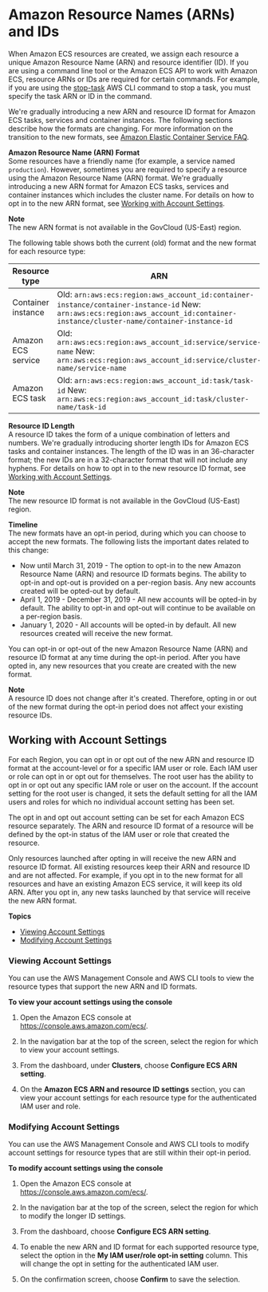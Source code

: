 # Amazon Resource Names \(ARNs\) and IDs<a name="ecs-resource-ids"></a>

When Amazon ECS resources are created, we assign each resource a unique Amazon Resource Name \(ARN\) and resource identifier \(ID\)\. If you are using a command line tool or the Amazon ECS API to work with Amazon ECS, resource ARNs or IDs are required for certain commands\. For example, if you are using the [stop\-task](https://docs.aws.amazon.com/cli/latest/reference/ecs/stop-task.html) AWS CLI command to stop a task, you must specify the task ARN or ID in the command\.

We're gradually introducing a new ARN and resource ID format for Amazon ECS tasks, services and container instances\. The following sections describe how the formats are changing\. For more information on the transition to the new formats, see [Amazon Elastic Container Service FAQ](https://aws.amazon.com/ecs/faqs/)\.

**Amazon Resource Name \(ARN\) Format**  
Some resources have a friendly name \(for example, a service named `production`\)\. However, sometimes you are required to specify a resource using the Amazon Resource Name \(ARN\) format\. We're gradually introducing a new ARN format for Amazon ECS tasks, services and container instances which includes the cluster name\. For details on how to opt in to the new ARN format, see [Working with Account Settings](#ecs-resource-ids-working-with)\.

**Note**  
The new ARN format is not available in the GovCloud \(US\-East\) region\.

The following table shows both the current \(old\) format and the new format for each resource type:


|  Resource type  |  ARN  | 
| --- | --- | 
|  Container instance  |  Old: `arn:aws:ecs:region:aws_account_id:container-instance/container-instance-id` New: `arn:aws:ecs:region:aws_account_id:container-instance/cluster-name/container-instance-id`  | 
|  Amazon ECS service  |  Old: `arn:aws:ecs:region:aws_account_id:service/service-name` New: `arn:aws:ecs:region:aws_account_id:service/cluster-name/service-name`  | 
|  Amazon ECS task  |  Old: `arn:aws:ecs:region:aws_account_id:task/task-id` New: `arn:aws:ecs:region:aws_account_id:task/cluster-name/task-id`  | 

**Resource ID Length**  
A resource ID takes the form of a unique combination of letters and numbers\. We're gradually introducing shorter length IDs for Amazon ECS tasks and container instances\. The length of the ID was in an 36\-character format; the new IDs are in a 32\-character format that will not include any hyphens\. For details on how to opt in to the new resource ID format, see [Working with Account Settings](#ecs-resource-ids-working-with)\.

**Note**  
The new resource ID format is not available in the GovCloud \(US\-East\) region\.

**Timeline**  
The new formats have an opt\-in period, during which you can choose to accept the new formats\. The following lists the important dates related to this change:
+ Now until March 31, 2019 \- The option to opt\-in to the new Amazon Resource Name \(ARN\) and resource ID formats begins\. The ability to opt\-in and opt\-out is provided on a per\-region basis\. Any new accounts created will be opted\-out by default\.
+ April 1, 2019 \- December 31, 2019 \- All new accounts will be opted\-in by default\. The ability to opt\-in and opt\-out will continue to be available on a per\-region basis\.
+ January 1, 2020 \- All accounts will be opted\-in by default\. All new resources created will receive the new format\.

You can opt\-in or opt\-out of the new Amazon Resource Name \(ARN\) and resource ID format at any time during the opt\-in period\. After you have opted in, any new resources that you create are created with the new format\.

**Note**  
A resource ID does not change after it's created\. Therefore, opting in or out of the new format during the opt\-in period does not affect your existing resource IDs\.

## Working with Account Settings<a name="ecs-resource-ids-working-with"></a>

For each Region, you can opt in or opt out of the new ARN and resource ID format at the account\-level or for a specific IAM user or role\. Each IAM user or role can opt in or opt out for themselves\. The root user has the ability to opt in or opt out any specific IAM role or user on the account\. If the account setting for the root user is changed, it sets the default setting for all the IAM users and roles for which no individual account setting has been set\.

The opt in and opt out account setting can be set for each Amazon ECS resource separately\. The ARN and resource ID format of a resource will be defined by the opt\-in status of the IAM user or role that created the resource\.

Only resources launched after opting in will receive the new ARN and resource ID format\. All existing resources keep their ARN and resource ID and are not affected\. For example, if you opt in to the new format for all resources and have an existing Amazon ECS service, it will keep its old ARN\. After you opt in, any new tasks launched by that service will receive the new ARN format\.

**Topics**
+ [Viewing Account Settings](#ecs-viewing_longer_id_settings)
+ [Modifying Account Settings](#ecs-modifying_longer_id_settings)

### Viewing Account Settings<a name="ecs-viewing_longer_id_settings"></a>

You can use the AWS Management Console and AWS CLI tools to view the resource types that support the new ARN and ID formats\.

**To view your account settings using the console**

1. Open the Amazon ECS console at [https://console\.aws\.amazon\.com/ecs/](https://console.aws.amazon.com/ecs/)\.

1. In the navigation bar at the top of the screen, select the region for which to view your account settings\. 

1. From the dashboard, under **Clusters**, choose **Configure ECS ARN setting**\.

1. On the **Amazon ECS ARN and resource ID settings** section, you can view your account settings for each resource type for the authenticated IAM user and role\.

### Modifying Account Settings<a name="ecs-modifying_longer_id_settings"></a>

You can use the AWS Management Console and AWS CLI tools to modify account settings for resource types that are still within their opt\-in period\.

**To modify account settings using the console**

1. Open the Amazon ECS console at [https://console\.aws\.amazon\.com/ecs/](https://console.aws.amazon.com/ecs/)\.

1. In the navigation bar at the top of the screen, select the region for which to modify the longer ID settings\.

1. From the dashboard, choose **Configure ECS ARN setting**\.

1. To enable the new ARN and ID format for each supported resource type, select the option in the **My IAM user/role opt\-in setting** column\. This will change the opt in setting for the authenticated IAM user\.

1. On the confirmation screen, choose **Confirm** to save the selection\.